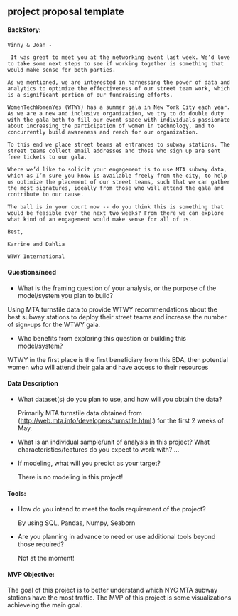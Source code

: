 
## project proposal template

#### BackStory: 

  ```
  Vinny & Joan -

   It was great to meet you at the networking event last week. We’d love to take some next steps to see if working together is something that would make sense for both parties.

  As we mentioned, we are interested in harnessing the power of data and analytics to optimize the effectiveness of our street team work, which is a significant portion of our fundraising efforts.

  WomenTechWomenYes (WTWY) has a summer gala in New York City each year. As we are a new and inclusive organization, we try to do double duty with the gala both to fill our event space with individuals passionate about increasing the participation of women in technology, and to concurrently build awareness and reach for our organization.

  To this end we place street teams at entrances to subway stations. The street teams collect email addresses and those who sign up are sent free tickets to our gala.

  Where we’d like to solicit your engagement is to use MTA subway data, which as I’m sure you know is available freely from the city, to help us optimize the placement of our street teams, such that we can gather the most signatures, ideally from those who will attend the gala and contribute to our cause.

  The ball is in your court now -- do you think this is something that would be feasible over the next two weeks? From there we can explore what kind of an engagement would make sense for all of us.

  Best,

  Karrine and Dahlia 

  WTWY International
  ```
#### Questions/need

  + What is the framing question of your analysis, or the purpose of the model/system you plan to build?

  Using MTA turnstile data to provide WTWY recommendations about the best subway stations to deploy their street teams and increase the number of sign-ups for the WTWY gala. 

  + Who benefits from exploring this question or building this model/system?

  WTWY in the first place is the first beneficiary from this EDA, then potential women who will attend their gala and have access to their resources

#### Data Description
+ What dataset(s) do you plan to use, and how will you obtain the data?

   Primarily MTA turnstile data obtained from (http://web.mta.info/developers/turnstile.html.) for the first 2 weeks of May.

+ What is an individual sample/unit of analysis in this project? What characteristics/features do you expect to work with?
  ...

+ If modeling, what will you predict as your target? 

   There is no modeling in this project! 
   
#### Tools:

+ How do you intend to meet the tools requirement of the project?

   By using SQL, Pandas, Numpy, Seaborn
  
+ Are you planning in advance to need or use additional tools beyond those required?

   Not at the moment!
  
#### MVP Objective:

   The goal of this project is to better understand which NYC MTA subway stations have the most traffic.
   The MVP of this project is some visualizations achieveing the main goal. 



